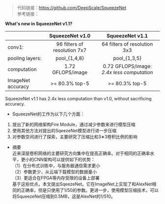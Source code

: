 > 代码链接：https://github.com/DeepScale/SqueezeNet  
> 参考链接：


**What's new in SqueezeNet v1.1?**

|                 | SqueezeNet v1.0                  | SqueezeNet v1.1                  |
| :------------- |:-------------:| :-----:|
| conv1:          | 96 filters of resolution 7x7     | 64 filters of resolution 3x3     |
| pooling layers: | pool_{1,4,8}                     | pool_{1,3,5}                     |
| computation     | 1.72 GFLOPS/image                | 0.72 GFLOPS/image: *2.4x less computation* |
| ImageNet accuracy        | >= 80.3% top-5                   | >= 80.3% top-5                   |    


SqueezeNet v1.1 has 2.4x less computation than v1.0, without sacrificing accuracy.   

- SqueezeNet的工作为以下几个方面： 
1. 提出了新的网络架构Fire Module，通过减少参数来进行模型压缩
2. 使用其他方法对提出的SqeezeNet模型进行进一步压缩
3. 对参数空间进行了探索，主要研究了压缩比和3∗3卷积比例的影响  
- 摘要    
近来深层卷积网络的主要研究方向集中在提高正确率。对于相同的正确率水平，更小的CNN架构可以提供如下的优势：  
（1）在分布式训练中，与服务器通信需求更小  
（2）参数更少，从云端下载模型的数据量小  
（3）更适合在FPGA等内存受限的设备上部署  
基于这些优点，本文提出SqeezeNet。它在ImageNet上实现了和AlexNet相同的正确率，但是只使用了1/50的参数。更进一步，使用模型压缩技术，可以将SqueezeNet压缩到0.5MB，这是AlexNet的1/510。  

